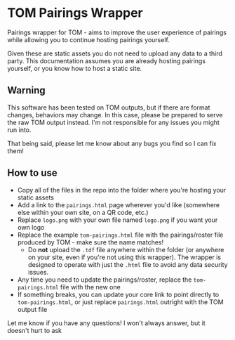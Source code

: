 # TOM Pairings Wrapper
Pairings wrapper for TOM - aims to improve the user experience of pairings while allowing you to continue hosting pairings yourself.

Given these are static assets you do not need to upload any data to a third party. This documentation assumes you are already hosting pairings yourself, or you know how to host a static site. 

## Warning
This software has been tested on TOM outputs, but if there are format changes, behaviors may change. In this case, please be prepared to serve the raw TOM output instead. I'm not responsible for any issues you might run into.

That being said, please let me know about any bugs you find so I can fix them!

## How to use

- Copy all of the files in the repo into the folder where you're hosting your static assets
- Add a link to the `pairings.html` page wherever you'd like (somewhere else within your own site, on a QR code, etc.)
- Replace `logo.png` with your own file named `logo.png` if you want your own logo
- Replace the example `tom-pairings.html` file with the pairings/roster file produced by TOM - make sure the name matches!
    - Do **not** upload the `.tdf` file anywhere within the folder (or anywhere on your site, even if you're not using this wrapper). The wrapper is designed to operate with just the `.html` file to avoid any data security issues.
- Any time you need to update the pairings/roster, replace the `tom-pairings.html` file with the new one
- If something breaks, you can update your core link to point directly to `tom-pairings.html`, or just replace `pairings.html` outright with the TOM output file

Let me know if you have any questions! I won't always answer, but it doesn't hurt to ask
